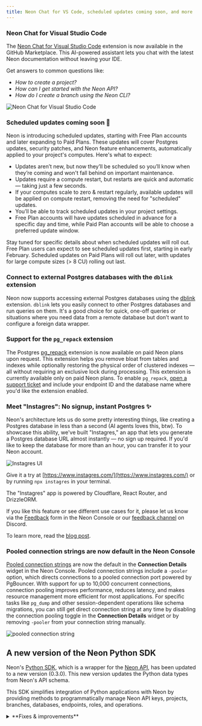 ```yaml
---
title: Neon Chat for VS Code, scheduled updates coming soon, and more
---
```


### Neon Chat for Visual Studio Code

The [Neon Chat for Visual Studio Code](https://marketplace.visualstudio.com/items?itemName=buildwithlayer.neon-integration-expert-15j6N) extension is now available in the GitHub Marketplace. This AI-powered assistant lets you chat with the latest Neon documentation without leaving your IDE.

Get answers to common questions like:

- _How to create a project?_
- _How can I get started with the Neon API?_
- _How do I create a branch using the Neon CLI?_

![Neon Chat for Visual Studio Code](/docs/relnotes/neon_chat_visual_studio.png)

### Scheduled updates coming soon 📅

Neon is introducing scheduled updates, starting with Free Plan accounts and later expanding to Paid Plans. These updates will cover Postgres updates, security patches, and Neon feature enhancements, automatically applied to your project's computes. Here's what to expect:

- Updates aren’t new, but now they’ll be scheduled so you’ll know when they’re coming and won't fall behind on important maintenance.
- Updates require a compute restart, but restarts are quick and automatic — taking just a few seconds.
- If your computes scale to zero & restart regularly, available updates will be applied on compute restart, removing the need for "scheduled" updates.
- You’ll be able to track scheduled updates in your project settings.
- Free Plan accounts will have updates scheduled in advance for a specific day and time, while Paid Plan accounts will be able to choose a preferred update window.

Stay tuned for specific details about when scheduled updates will roll out. Free Plan users can expect to see scheduled updates first, starting in early February. Scheduled updates on Paid Plans will roll out later, with updates for large compute sizes (> 8 CU) rolling out last.

### Connect to external Postgres databases with the `dblink` extension

Neon now supports accessing external Postgres databases using the [dblink](https://neon.tech/docs/extensions/dblink) extension. `dblink` lets you easily connect to other Postgres databases and run queries on them. It's a good choice for quick, one-off queries or situations where you need data from a remote database but don’t want to configure a foreign data wrapper.

### Support for the `pg_repack` extension

The Postgres [pg_repack](/docs/extensions/pg_repack) extension is now available on paid Neon plans upon request. This extension helps you remove bloat from tables and indexes while optionally restoring the physical order of clustered indexes — all without requiring an exclusive lock during processing. This extension is currently available only on paid Neon plans. To enable `pg_repack`, [open a support ticket](https://console.neon.tech/app/projects?modal=support) and include your endpoint ID and the database name where you'd like the extension enabled.

### Meet "Instagres": No signup, instant Postgres ✨

Neon's architecture lets us do some pretty interesting things, like creating a Postgres database in less than a second (AI agents loves this, btw). To showcase this ability, we've built "Instagres," an app that lets you generate a Postgres database URL almost instantly — no sign up required. If you'd like to keep the database for more than an hour, you can transfer it to your Neon account.

![Instagres UI](/docs/relnotes/instagres.png)

Give it a try at [https://www.instagres.com/](https://www.instagres.com/) or by running `npx instagres` in your terminal.

The "Instagres" app is powered by Cloudflare, React Router, and DrizzleORM.

If you like this feature or see different use cases for it, please let us know via the [Feedback](https://console.neon.tech/app/projects?modal=feedback) form in the Neon Console or our [feedback channel](https://discord.com/channels/1176467419317940276/1176788564890112042) on Discord.

To learn more, read the [blog post](https://neon.tech/blog/launch-postgres-in-your-browser-keep-it-on-neon).

### Pooled connection strings are now default in the Neon Console

[Pooled connection strings](/docs/connect/connection-pooling) are now the default in the **Connection Details** widget in the Neon Console. Pooled connection strings include a `-pooler` option, which directs connections to a pooled connection port powered by PgBouncer. With support for up to 10,000 concurrent connections, connection pooling improves performance, reduces latency, and makes resource management more efficient for most applications. For specific tasks like `pg_dump` and other session-dependent operations like schema migrations, you can still get direct connection string at any time by disabling the connection pooling toggle in the **Connection Details** widget or by removing `-pooler` from your connection string manually.

![pooled connection string](/docs/relnotes/connection_pooler.png)

## A new version of the Neon Python SDK

Neon's [Python SDK](https://pypi.org/project/neon-api/), which is a wrapper for the [Neon API](https://api-docs.neon.tech/reference/getting-started-with-neon-api), has been updated to a new version (0.3.0). This new version updates the Python data types from Neon's API schema.

This SDK simplifies integration of Python applications with Neon by providing methods to programmatically manage Neon API keys, projects, branches, databases, endpoints, roles, and operations.

<details>

<summary>**Fixes & improvements**</summary>

- **Drizzle Studio update**

  The Drizzle Studio integration that powers the **Tables** page in the Neon Console has been updated to version 1.0.11. For the latest improvements and fixes, see the [Neon Drizzle Studio Integration Changelog](https://github.com/neondatabase/neon-drizzle-studio-changelog/blob/main/CHANGELOG.md).

- **Console updates**

  **Increased concurrency limits**. Last week we announced increased Neon API operation concurrency limits on Neon's Free, Launch, and Scale plans. **This enhancement is now supported on all Neon plans**.

  As noted in last week's changelog: Previously, concurrent API operations within a Neon project — such as operations on different branches — could trigger a "project already has running operations" error, where one branch operation would block others. This improvement reduces the need to work around strict concurrency limits. However, we still recommend adding retry functionality to handle rare cases where an API operation fails due to ongoing operations.

  This change applies only to the Neon API. In the Neon Console, controls such as buttons that initiate new operations are still briefly disabled until ongoing operations are complete. Concurrency improvements will be reflected in the UI in a future release.

- **Fixes**

  Fixed an issue with the **Create branch** button in the Neon Console. Previously, the button became disabled for unfinished project operations, including those that failed due to an error. Now, the button is disabled only for project operations in the canceling, running, or scheduling state.

</details>
